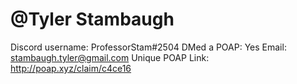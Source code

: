 # @Tyler Stambaugh

Discord username: ProfessorStam#2504
DMed a POAP: Yes
Email: stambaugh.tyler@gmail.com
Unique POAP Link: http://poap.xyz/claim/c4ce16